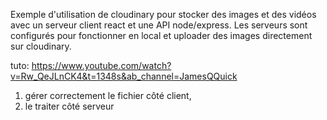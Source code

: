 Exemple d'utilisation de cloudinary pour stocker des images et des vidéos avec un serveur client react et une API node/express.
Les serveurs sont configurés pour fonctionner en local et uploader des images directement sur cloudinary.


tuto:
https://www.youtube.com/watch?v=Rw_QeJLnCK4&t=1348s&ab_channel=JamesQQuick

1) gérer correctement le fichier côté client,
2) le traiter côté serveur
